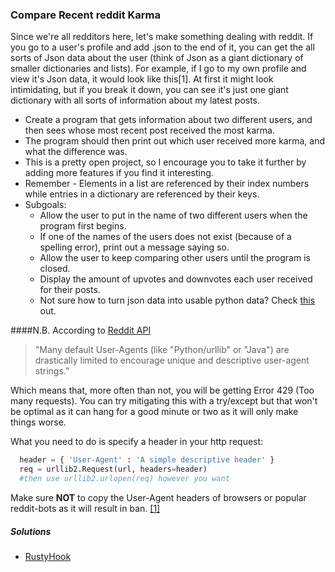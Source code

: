 ### Compare Recent reddit Karma
Since we're all redditors here, let's make something dealing with reddit. If you go to a user's profile and add .json to the end of it, you can get the all sorts of Json data about the user (think of Json as a giant dictionary of smaller dictionaries and lists). For example, if I go to my own profile and view it's Json data, it would look like this[1]. At first it might look intimidating, but if you break it down, you can see it's just one giant dictionary with all sorts of information about my latest posts.
- Create a program that gets information about two different users, and then sees whose most recent post received the most karma.
- The program should then print out which user received more karma, and what the difference was.
- This is a pretty open project, so I encourage you to take it further by adding more features if you find it interesting.
- Remember - Elements in a list are referenced by their index numbers while entries in a dictionary are referenced by their keys.
- Subgoals:
  - Allow the user to put in the name of two different users when the program first begins.
  - If one of the names of the users does not exist (because of a spelling error), print out a message saying so.
  - Allow the user to keep comparing other users until the program is closed.
  - Display the amount of upvotes and downvotes each user received for their posts.
  - Not sure how to turn json data into usable python data? Check [this](http://www.pythonforbeginners.com/python-on-the-web/parse-json-objects-in-python/) out.

####N.B.
According to [Reddit API](https://github.com/reddit/reddit/wiki/API) 

>"Many default User-Agents (like "Python/urllib" or "Java") are drastically limited to encourage unique and descriptive user-agent strings."

Which means that, more often than not, you will be getting Error 429 (Too many requests). You can try mitigating this with a try/except but that won't be optimal as it can hang for a good minute or two as it will only make things worse.

What you need to do is specify a header in your http request:
```python
  header = { 'User-Agent' : 'A simple descriptive header' }
  req = urllib2.Request(url, headers=header)
  #then use urllib2.urlopen(req) however you want
```

Make sure **NOT** to copy the User-Agent headers of browsers or popular reddit-bots as it will result in ban. [[1]](https://github.com/reddit/reddit/wiki/API)



##### Solutions
- [RustyHook](https://github.com/RustyHook/reddit-karma/blob/master/reddit_karma.py)
